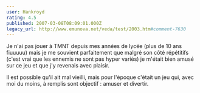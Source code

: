 ```yaml
---
user: Hankroyd
rating: 4.5
published: 2007-03-08T08:09:01.000Z
legacy_url: http://www.emunova.net/veda/test/2003.htm#comment-7630
---
```

Je n'ai pas jouer à TMNT depuis mes années de lycée (plus de 10 ans fiuuuuu) mais je me souvient parfaitement que malgré son côté répétitifs (c'est vrai que les ennemis ne sont pas hyper variés) je m'était bien amusé sur ce jeu et que j'y revenais avec plaisir.

Il est possible qu'il ait mal vieilli, mais pour l'époque c'était un jeu qui, avec moi du moins, à remplis sont objectif : amuser et divertir.